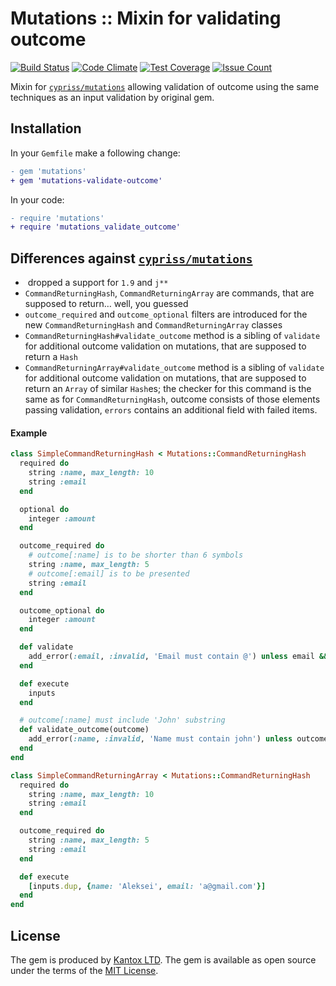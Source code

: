 # Mutations :: Mixin for validating outcome

[![Build Status](https://travis-ci.org/am-kantox/mutations-validate-outcome.png)](https://travis-ci.org/am-kantox/mutations-validate-outcome)
[![Code Climate](https://codeclimate.com/github/am-kantox/mutations-validate-outcome.png)](https://codeclimate.com/github/am-kantox/mutations-validate-outcome)
[![Test Coverage](https://codeclimate.com/github/am-kantox/mutations-validate-outcome/badges/coverage.svg)](https://codeclimate.com/github/am-kantox/mutations-validate-outcome/coverage)
[![Issue Count](https://codeclimate.com/github/am-kantox/mutations-validate-outcome/badges/issue_count.svg)](https://codeclimate.com/github/am-kantox/mutations-validate-outcome)

Mixin for [`cypriss/mutations`](https://github.com/cypriss/mutations) allowing validation of outcome
using the same techniques as an input validation by original gem.

## Installation

In your `Gemfile` make a following change:

```diff
- gem 'mutations'
+ gem 'mutations-validate-outcome'
```

In your code:

```diff
- require 'mutations'
+ require 'mutations_validate_outcome'
```

## Differences against [`cypriss/mutations`](https://github.com/cypriss/mutations)

*  dropped a support for `1.9` and `j**`
* `CommandReturningHash`, `CommandReturningArray` are commands, that are supposed to return… well, you guessed
* `outcome_required` and `outcome_optional` filters are introduced for the new `CommandReturningHash` and `CommandReturningArray` classes
* `CommandReturningHash#validate_outcome` method is a sibling of `validate` for additional outcome validation  on mutations, that are supposed to return a `Hash`
* `CommandReturningArray#validate_outcome` method is a sibling of `validate` for additional outcome validation on mutations, that are supposed to return an `Array` of similar `Hash`es; the checker for this command is the same as for `CommandReturningHash`, outcome consists of those elements passing validation, `errors` contains an additional field with failed items.

#### Example

```ruby
class SimpleCommandReturningHash < Mutations::CommandReturningHash
  required do
    string :name, max_length: 10
    string :email
  end

  optional do
    integer :amount
  end

  outcome_required do
    # outcome[:name] is to be shorter than 6 symbols
    string :name, max_length: 5
    # outcome[:email] is to be presented
    string :email
  end

  outcome_optional do
    integer :amount
  end

  def validate
    add_error(:email, :invalid, 'Email must contain @') unless email && email.include?('@')
  end

  def execute
    inputs
  end

  # outcome[:name] must include 'John' substring
  def validate_outcome(outcome)
    add_error(:name, :invalid, 'Name must contain john') unless outcome[:name].include?('John')
  end
end
```

```ruby
class SimpleCommandReturningArray < Mutations::CommandReturningHash
  required do
    string :name, max_length: 10
    string :email
  end

  outcome_required do
    string :name, max_length: 5
    string :email
  end

  def execute
    [inputs.dup, {name: 'Aleksei', email: 'a@gmail.com'}]
  end
end
```

## License

The gem is produced by [Kantox LTD](https://kantox.com).
The gem is available as open source under the terms of the [MIT License](http://opensource.org/licenses/MIT).
